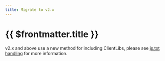 ```yaml
---
title: Migrate to v2.x
---
```


# {{ $frontmatter.title }}

v2.x and above use a new method for including ClientLibs, please see [js.txt handling](../front-end/structure/#js-txt-handling) for more information.
